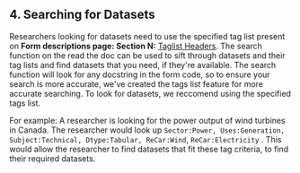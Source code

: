 ## **4. Searching for Datasets**

Researchers looking for datasets need to use the specified tag list present on **Form descriptions page: Section N:** [Taglist Headers](3.FormDescriptions.md#tag-list-headers). The search function on the read the doc can be used to sift through datasets and their tag lists and find datasets that you need, if they're available. The search function will look for any docstring in the form code, so to ensure your search is more accurate, we've created the tags list feature for more accurate searching. To look for datasets, we reccomend using the specified tags list.

For example: A researcher is looking for the power output of wind turbines in Canada. The researcher would look up `Sector:Power, Uses:Generation, Subject:Technical, Dtype:Tabular, ReCar:Wind`, `ReCar:Electricity` . This would allow the researcher to find datasets that fit these tag criteria, to find their required datasets.
